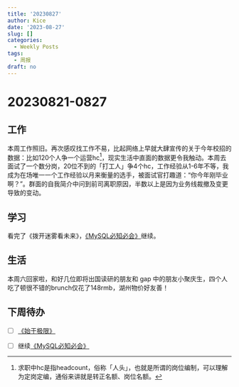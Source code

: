 ```yaml
---
title: '20230827'
author: Kice
date: '2023-08-27'
slug: []
categories:
  - Weekly Posts
tags:
  - 周报
draft: no
---
```


# 20230821-0827

## 工作

本周工作照旧。再次感叹找工作不易，比起网络上早就大肆宣传的关于今年校招的数据：比如120个人争一个运营hc[^1]，现实生活中直面的数据更令我触动。本周去面试了一个数分岗，20位不到的「打工人」争4个hc，工作经验从1-6年不等，我成为在场唯一一个工作经验以月来衡量的选手，被面试官打趣道：“你今年刚毕业啊？”。群面的自我简介中问到前司离职原因，半数以上是因为业务线裁撤及变更导致的变动。

## 学习

看完了《拨开迷雾看未来》，[《MySQL必知必会》](https://forta.com/books/0672327120/)继续。


## 生活

本周六回家啦，和好几位即将出国读研的朋友和 gap 中的朋友小聚庆生，四个人吃了顿很不错的brunch仅花了148rmb，湖州物价好友善！



## 下周待办

- [ ] [《始于极限》](https://book.douban.com/subject/35966120/)

- [ ] 继续[《MySQL必知必会》](https://forta.com/books/0672327120/)

[^1]:求职中hc是指headcount，俗称「人头」，也就是所谓的岗位编制，可以理解为定岗定编，通俗来讲就是转正名额、岗位名额。
